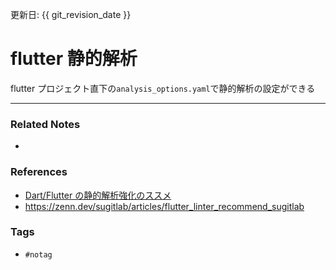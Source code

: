 更新日: {{ git_revision_date }}

# flutter 静的解析
flutter プロジェクト直下の`analysis_options.yaml`で静的解析の設定ができる

---
### Related Notes
- 

### References
- [Dart/Flutter の静的解析強化のススメ](https://medium.com/flutter-jp/analysis-b8dbb19d3978)
- https://zenn.dev/sugitlab/articles/flutter_linter_recommend_sugitlab

### Tags
- `#notag`